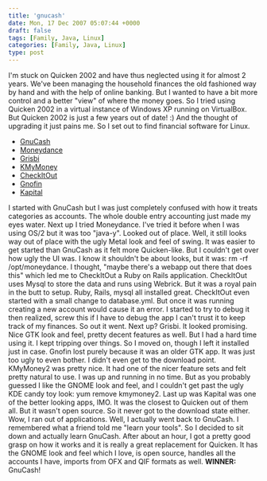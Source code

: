 ```yaml
---
title: 'gnucash'
date: Mon, 17 Dec 2007 05:07:44 +0000
draft: false
tags: [Family, Java, Linux]
categories: [Family, Java, Linux]
type: post
---
```


I'm stuck on Quicken 2002 and have thus neglected using it for almost 2 years. We've been managing the household finances the old fashioned way by hand and with the help of online banking. But I wanted to have a bit more control and a better "view" of where the money goes. So I tried using Quicken 2002 in a virtual instance of Windows XP running on VirtualBox. But Quicken 2002 is just a few years out of date! :) And the thought of upgrading it just pains me. So I set out to find financial software for Linux.

*   [GnuCash](http://www.gnucash.org)
*   [Moneydance](http://moneydance.com/)
*   [Grisbi](http://www.grisbi.org)
*   [KMyMoney](http://kmymoney2.sourceforge.net/index-home.html)
*   [CheckItOut](http://checkitout.flornet.fr/)
*   [Gnofin](http://gnofin.sourceforge.net/)
*   [Kapital](http://www.thekompany.com/products/kapital/)

I started with GnuCash but I was just completely confused with how it treats categories as accounts. The whole double entry accounting just made my eyes water. Next up I tried Moneydance. I've tried it before when I was using OS/2 but it was too "java-y". Looked out of place. Well, it still looks way out of place with the ugly Metal look and feel of swing. It was easier to get started than GnuCash as it felt more Quicken-like. But I couldn't get over how ugly the UI was. I know it shouldn't be about looks, but it was: rm -rf /opt/moneydance. I thought, "maybe there's a webapp out there that does this" which led me to CheckItOut a Ruby on Rails application. CheckItOut uses Mysql to store the data and runs using Webrick. But it was a royal pain in the butt to setup. Ruby, Rails, mysql all installed great. CheckItOut even started with a small change to database.yml. But once it was running creating a new account would cause it an error. I started to try to debug it then realized, screw this if I have to debug the app I can't trust it to keep track of my finances. So out it went. Next up? Grisbi. It looked promising. Nice GTK look and feel, pretty decent features as well. But I had a hard time using it. I kept tripping over things. So I moved on, though I left it installed just in case. Gnofin lost purely because it was an older GTK app. It was just too ugly to even bother. I didn't even get to the download point. KMyMoney2 was pretty nice. It had one of the nicer feature sets and felt pretty natural to use. I was up and running in no time. But as you probably guessed I like the GNOME look and feel, and I couldn't get past the ugly KDE candy toy look: yum remove kmymoney2. Last up was Kapital was one of the better looking apps, IMO. It was the closest to Quicken out of them all. But it wasn't open source. So it never got to the download state either. Wow, I ran out of applications. Well, I actually went back to GnuCash. I remembered what a friend told me "learn your tools". So I decided to sit down and actually learn GnuCash. After about an hour, I got a pretty good grasp on how it works and it is really a great replacement for Quicken. It has the GNOME look and feel which I love, is open source, handles all the accounts I have, imports from OFX and QIF formats as well. **WINNER:** GnuCash!